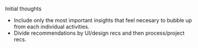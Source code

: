 Initial thoughts

- Include only the most important insights that feel necesary to bubble up from each individual activities.
- Divide recommendations by UI/design recs and then process/project recs.
